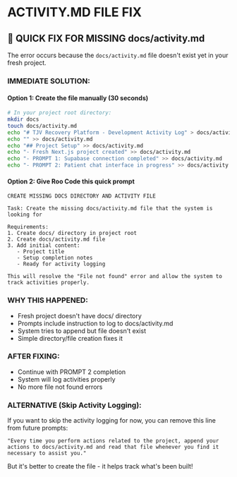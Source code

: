 # ACTIVITY.MD FILE FIX

## 🔧 QUICK FIX FOR MISSING docs/activity.md

The error occurs because the `docs/activity.md` file doesn't exist yet in your fresh project.

### **IMMEDIATE SOLUTION:**

#### **Option 1: Create the file manually (30 seconds)**
```bash
# In your project root directory:
mkdir docs
touch docs/activity.md
echo "# TJV Recovery Platform - Development Activity Log" > docs/activity.md
echo "" >> docs/activity.md
echo "## Project Setup" >> docs/activity.md
echo "- Fresh Next.js project created" >> docs/activity.md
echo "- PROMPT 1: Supabase connection completed" >> docs/activity.md
echo "- PROMPT 2: Patient chat interface in progress" >> docs/activity.md
```

#### **Option 2: Give Roo Code this quick prompt**
```
CREATE MISSING DOCS DIRECTORY AND ACTIVITY FILE

Task: Create the missing docs/activity.md file that the system is looking for

Requirements:
1. Create docs/ directory in project root
2. Create docs/activity.md file
3. Add initial content:
   - Project title
   - Setup completion notes
   - Ready for activity logging

This will resolve the "File not found" error and allow the system to track activities properly.
```

### **WHY THIS HAPPENED:**
- Fresh project doesn't have docs/ directory
- Prompts include instruction to log to docs/activity.md
- System tries to append but file doesn't exist
- Simple directory/file creation fixes it

### **AFTER FIXING:**
- Continue with PROMPT 2 completion
- System will log activities properly
- No more file not found errors

### **ALTERNATIVE (Skip Activity Logging):**
If you want to skip the activity logging for now, you can remove this line from future prompts:
```
"Every time you perform actions related to the project, append your actions to docs/activity.md and read that file whenever you find it necessary to assist you."
```

But it's better to create the file - it helps track what's been built!

